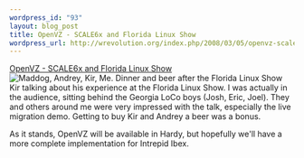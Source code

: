 ```yaml
--- 
wordpress_id: "93"
layout: blog_post
title: OpenVZ - SCALE6x and Florida Linux Show
wordpress_url: http://wrevolution.org/index.php/2008/03/05/openvz-scale6x-and-florida-linux-show/
---
```

<a href="http://community.livejournal.com/openvz/21311.html">OpenVZ - SCALE6x and Florida Linux Show</a><img src="http://lh3.google.com/kolyshkin/R87C3va-HDI/AAAAAAAAAts/h37zz7vU9bI/s144/img_0608.jpg" alt="Maddog, Andrey, Kir, Me.  Dinner and beer after the Florida Linux Show" class="picright" />
Kir talking about his experience at the Florida Linux Show.  I was actually in the audience, sitting behind the Georgia LoCo boys (Josh, Eric, Joel).  They and others around me were very impressed with the talk, especially the live migration demo.  Getting to buy Kir and Andrey a beer was a bonus.

As it stands, OpenVZ will be available in Hardy, but hopefully we'll have a more complete implementation for Intrepid Ibex.

